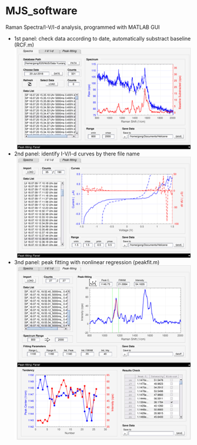 # MJS_software
Raman Spectra/I-V/I-d analysis, programmed with MATLAB GUI

- 1st panel: 
  check data according to date, automatically substract baseline (RCF.m)
![alt text](https://github.com/geraldgong/MJS_software/blob/master/ScreenShot/MJS_sp.jpg)
- 2nd panel:
  identify I-V/I-d curves by there file name
![alt text](https://github.com/geraldgong/MJS_software/blob/master/ScreenShot/MJS_iv.jpg)
- 3nd panel:
  peak fitting with nonlinear regression (peakfit.m)
![alt text](https://github.com/geraldgong/MJS_software/blob/master/ScreenShot/MJS_peak.jpg)
